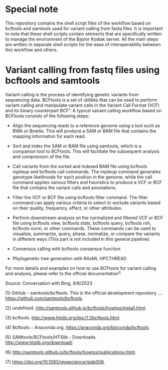 # Special note
This repository contains the shell script files of the workflow based on bcftools and samtools used for variant calling from fastq files. It is important to note that these shell scripts contain elements that are specifically written to manage the environment of the Baylor Kodiak server. All the main steps are written in separate shell scripts for the ease of interoperability between this workflow and others.

# Variant calling from fastq files using bcftools and samtools
Variant calling is the process of identifying genetic variants from sequencing data. BCFtools is a set of utilities that can be used to perform variant calling and manipulate variant calls in the Variant Call Format (VCF) and its binary counterpart BCF¹. A typical variant calling workflow based on BCFtools consists of the following steps:

 

- Align the sequencing reads to a reference genome using a tool such as BWA or Bowtie. This will produce a SAM or BAM file that contains the mapping information for each read.

- Sort and index the SAM or BAM file using samtools, which is a companion tool to BCFtools. This will facilitate the subsequent analysis and compression of the file.

- Call variants from the sorted and indexed BAM file using bcftools mpileup and bcftools call commands. The mpileup command generates genotype likelihoods for each position in the genome, while the call command applies various filters and heuristics to produce a VCF or BCF file that contains the variant calls and annotations.

- Filter the VCF or BCF file using bcftools filter command. The filter command can apply various criteria to select or exclude variants based on their quality, frequency, effect, or other attributes.

- Perform downstream analysis on the normalized and filtered VCF or BCF file using bcftools view, bcftools stats, bcftools query, bcftools roh, bcftools norm, or other commands. These commands can be used to visualize, summarize, query, phase, normalize, or compare the variants in different ways (This part is not included in this general pipeline).
  
- Consensus calling with bcftools consensus function
  
- Phylogenetic tree generation with RAxML HPCTHREAD

 

For more details and examples on how to use BCFtools for variant calling and analysis, please refer to the official documentation⁵.

 

Source: Conversation with Bing, 9/8/2023

(1) GitHub - samtools/bcftools: This is the official development repository .... https://github.com/samtools/bcftools.

(2) undefined. http://samtools.github.io/bcftools/howtos/install.html.

(3) bcftools. http://www.htslib.org/doc/1.1/bcftools.html.

(4) Bcftools :: Anaconda.org. https://anaconda.org/bioconda/bcftools.

(5) SAMtools/BCFtools/HTSlib - Downloads. http://www.htslib.org/download/.

(6) http://samtools.github.io/bcftools/howtos/publications.html.

(7) https://doi.org/10.1093/gigascience/giab008.
